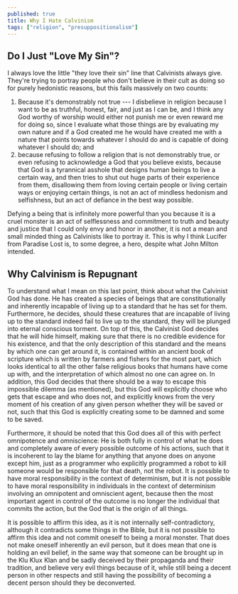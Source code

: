 ```yaml
---
published: true
title: Why I Hate Calvinism
tags: ["religion", "presuppositionalism"]
---
```


## Do I Just "Love My Sin"?

I always love the little "they love their sin" line that Calvinists always give. They're trying to portray people who don't believe in their cult as doing so for purely hedonistic reasons, but this fails massively on two counts:

1. Because it's demonstrably not true --- I disbelieve in religion because I want to be as truthful, honest, fair, and just as I can be, and I think any God worthy of worship would either not punish me or even reward me for doing so, since I evaluate what those things are by evaluating my own nature and if a God created me he would have created me with a nature that points towards whatever I should do and is capable of doing whatever I should do; and
1. because refusing to follow a religion that is not demonstrably true, or even refusing to acknowledge a God that you believe exists, because that God is a tyrannical asshole that designs human beings to live a certain way, and then tries to shut out huge parts of their experience from them, disallowing them from loving certain people or living certain ways or enjoying certain things, is not an act of mindless hedonism and selfishness, but an act of defiance in the best way possible.

Defying a being that is infinitely more powerful than you because it is a cruel monster is an act of selflessness and commitment to truth and beauty and justice that I could only envy and honor in another, it is not a mean and small minded thing as Calvinists like to portray it. This is why I think Lucifer from Paradise Lost is, to some degree, a hero, despite what John Milton intended.

## Why Calvinism is Repugnant

To understand what I mean on this last point, think about what the Calvinist God has done. He has created a species of beings that are constitutionally and inherently incapable of living up to a standard that he has set for them. Furthermore, he decides, should these creatures that are incapable of living up to the standard indeed fail to live up to the standard, they will be plunged into eternal conscious torment. On top of this, the Calvinist God decides that he will hide himself, making sure that there is no credible evidence for his existence, and that the only description of this standard and the means by which one can get around it, is contained within an ancient book of scripture which is written by farmers and fishers for the most part, which looks identical to all the other false religious books that humans have come up with, and the interpretation of which almost no one can agree on. In addition, this God decides that there should be a way to escape this impossible dilemma (as mentioned), but this God will explicitly choose who gets that escape and who does not, and explicitly knows from the very moment of his creation of any given person whether they will be saved or not, such that this God is explicitly creating some to be damned and some to be saved.

Furthermore, it should be noted that this God does all of this with perfect omnipotence and omniscience: He is both fully in control of what he does and completely aware of every possible outcome of his actions, such that it is incoherent to lay the blame for anything that anyone does on anyone except him, just as a programmer who explicitly programmed a robot to kill someone would be responsible for that death, not the robot. It is possible to have moral responsibility in the context of determinism, but it is not possible to have moral responsibility in individuals in the context of determinism involving an omnipotent and omniscient agent, because then the most important agent in control of the outcome is no longer the individual that commits the action, but the God that is the origin of all things.

It is possible to affirm this idea, as it is not internally self-contradictory, although it contradicts some things in the Bible, but it is not possible to affirm this idea and not commit oneself to being a moral monster. That does not make oneself inherently an evil person, but it does mean that one is holding an evil belief, in the same way that someone can be brought up in the Klu Klux Klan and be sadly deceived by their propaganda and their tradition, and believe very evil things because of it, while still being a decent person in other respects and still having the possibility of becoming a decent person should they be deconverted.
